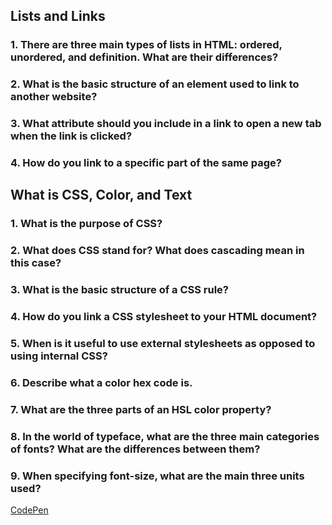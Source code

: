 ## Lists and Links

### 1. There are three main types of lists in HTML: ordered, unordered, and definition. What are their differences?


### 2. What is the basic structure of an element used to link to another website?


### 3. What attribute should you include in a link to open a new tab when the link is clicked?


### 4. How do you link to a specific part of the same page?


## What is CSS, Color, and Text

### 1. What is the purpose of CSS?


### 2. What does CSS stand for? What does cascading mean in this case?


### 3. What is the basic structure of a CSS rule?


### 4. How do you link a CSS stylesheet to your HTML document?


### 5. When is it useful to use external stylesheets as opposed to using internal CSS?


### 6. Describe what a color hex code is.


### 7. What are the three parts of an HSL color property?


### 8. In the world of typeface, what are the three main categories of fonts? What are the differences between them?


### 9. When specifying font-size, what are the main three units used?

  [CodePen](https://codepen.io/madisonrandle/pen/yLBEmYz)
